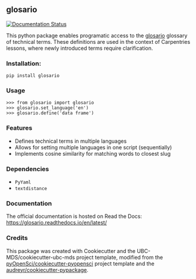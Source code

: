 ## glosario

[![Documentation Status](https://readthedocs.org/projects/glosario/badge/?version=latest)](https://glosario.readthedocs.io/en/latest/?badge=latest)

This python package enables programatic access to the [glosario](https://github.com/carpentries/glosario) glossary of technical terms. These definitions are used in the context of Carpentries lessons, where newly introduced terms require clarification. 

### Installation:

```
pip install glosario
```

### Usage

```
>>> from glosario import glosario
>>> glosario.set_language('en')
>>> glosario.define('data frame')
```

### Features

- Defines technical terms in multiple languages
- Allows for setting multiple languages in one script (sequentially)
- Implements cosine similarity for matching words to closest slug

### Dependencies

- `PyYaml`
- `textdistance`

### Documentation

The official documentation is hosted on Read the Docs: <https://glosario.readthedocs.io/en/latest/>

### Credits
This package was created with Cookiecutter and the UBC-MDS/cookiecutter-ubc-mds project template, modified from the [pyOpenSci/cookiecutter-pyopensci](https://github.com/pyOpenSci/cookiecutter-pyopensci) project template and the [audreyr/cookiecutter-pypackage](https://github.com/audreyr/cookiecutter-pypackage).
